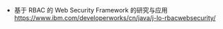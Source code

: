 - 基于 RBAC 的 Web Security Framework 的研究与应用
https://www.ibm.com/developerworks/cn/java/j-lo-rbacwebsecurity/
